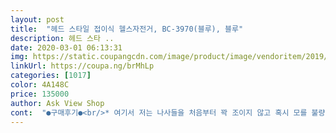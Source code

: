 ```yaml
---
layout: post 
title:  "헤드 스타일 접이식 헬스자전거, BC-3970(블루), 블루" 
description: 헤드 스타 ..
date: 2020-03-01 06:13:31 
img: https://static.coupangcdn.com/image/product/image/vendoritem/2019/01/28/3230454311/f87ff020-c861-4679-bcc8-360d5f766769.jpg 
linkUrl: https://coupa.ng/brMhLp 
categories: [1017] 
color: 4A148C 
price: 135000 
author: Ask View Shop 
cont:  "●구매후기●<br/>* 여기서 저는 나사들을 처음부터 꽉 조이지 않고 혹시 모를 불량의 가능성 때문에 손으로만 조여 두었어요.<br/> 이때 아이들이 주변에 있어서 흔들면 흔들리므로 조심하셔야해요.<br/><br/>* 추가<br/>1.<br/> 조립 완료후 몇분정도 타고 나서 찍었어요.<br/> 모니터 아래에 텐션 컨트롤러가 있어요<br/>10.<br/> 그리고 아래쪽에 손잡이 부분을 조립하면 완성되요.<br/><br/>2.<br/> 조립 제일 처음 단계인데요.<br/> 각을 정하고 구멍에 맞춰서 핸들을 돌려주면 되요.<br/><br/>3.<br/> 앞지지대입니다.<br/> 발판쪽이 앞쪽이에요~ 그쪽으로 맟춰서 볼트 맞춰끼시면 되요.<br/><br/>4.<br/> 앞뒤 지지대 모두 조립하였어요.<br/><br/>5.<br/> 페달을 왼쪽, 오른쪽 구분해서 먼저 페달을 돌려조립하고, 너트를 끼워 돌려주었어요.<br/> 너트에 실리콘이 끼워져있어 손으로 돌리면 얼마 안 돌아가요.<br/> 저는 다하고 꽉 조여주었는데도 왼쪽은 다 안 돌아갔어요.<br/> ㅠㅠ<br/>6.<br/> 모니터 조립하기 전 거꾸로 본 사진인데요.<br/> 나사 빼고 본체에 끼워 잘 맞춰서 다시 끼워주세요.<br/><br/>7.<br/> 모니터 나사<br/>8.<br/> 의자를 끼워줄 곳인데요.<br/> 이 곳에 등받이와 쿠션을 고정 시켜주어요.<br/><br/>가격대도 비슷해서 참 고민이 되더군요.<br/><br/>강력 추천합니다!!<br/>그러다가 Head라는 제품을 알게 되었고, 일단 디자인이 이쁘고 디스플레이도 시원하게 다 볼 수 있는(패드를 항상 거치하면서 사용하다보니 디스플레이 볼 일은 거의 없지만^^)<br/>나중에 다시 조정할수 있어요<br/>다행히도 저희꺼는 좋은 제품이 도착했네요^^<br/>대신 안전상 꼭! 주의를 해야겠지요.<br/><br/>딱딱한 바닥에서도 시험삼아 해보아야 겠어요.<br/><br/>무게는 한 20키로 정도 된다고 보시면 되고, 조립을 다 하고 나서 30분씩 2세트로 타주었는데 초반에는 2로 시작하다가 지금은 3으로 놓고 천천히 운동 중인데 땀도나고 집에서도 유산소 운동을 할 수 있어서 편리합니다.<br/><br/>무릎아픈데 남친꺼가 요건데 1단계는 스무스하게돌아가서 이거사고팠는데, 다른거사게됐어요.<br/>그건 1단계도 강해서 무릎무리가와서 팔고, 빨리받으려 쿠팡서 결국 헤드로 샀는데 보면 불량이나 누락등 페인트까짐등 불량받을까바 미리 스트레스받았는데,다행히 불량하나 없네요.<br/>부품은.<br/>대신 아처음 조립할때 이중조립이라 쇠가보인다는 조임부분이 전 쇠가안보였어서,이상은없네요.<br/>높낮이 조절하는부분이요.<br/>설명서는 봐도 모르겠구 동영상보며했는데 바보같이 바퀴있는걸 뒤에달고 첨부터ㅠ후.<br/>암튼 후기보니 손찢어졌다는글보구 장갑끼고했는데 잘하다가 등받이부분 조립하고 아래서 조이다가 힘쎄게주고 조여야하니 조이다 공구가 빗나가며 날라가서 결국 손가락 부분이 진짜 찢어졌어요ㅠ하 진짜 조립 못하는사람이라 진심 짜증나요.<br/>다힘있게 조여야되서 몸살날듯ㅡㅡ바퀴부분은   돌려도안되서 결국 남친이 와서 해줬어요.<br/>암튼 돈3만더주고 조립서비스있음 하겠어요.<br/>욕나옵니다.<br/>여자혼자 힘들어요.<br/>특히 공구 돌리면서 날라가요.<br/>뚝떨어지고 그때 손나갑니다.<br/>조심하세요.<br/> 트라우마생길꺼같아요.<br/>바퀴하는거보면서도 공구가 헛돌고떨어질때 다칠까봐ㅠ아오 무튼조립 힘듬.<br/>상품은 맘에드는데 바퀴 계속잘되길바래요.<br/>고장나면 버리고싶어요.<br/>다시 풀구 조이기싫어요.<br/> 전2시간걸렸어요.<br/>동영상보면서 하고해서요.<br/>휴.<br/><br/>사이즈도 아담해서 굳이 집에서 접지 않아도 자리 많이 차지하지 않아서 괜찮네요.<br/><br/>사진 설명<br/>설명서에 나와있는대로 천천히 조립해주시면 됩니다.<br/><br/>소음 하나 없어 늦은밤 운동하기도 좋아요~<br/>아, 쿠션이 너무 좋은 매트를 깔아서 그런지 자전거 타는데 좀 흔들리는데요.<br/><br/>아그리고 앞에바퀴 한쪽은 도는거같은데 한쪽이 안되는지 그냥 질질 끌려요.<br/>바퀴가되야 바퀴가돌면어  편히 방에놓지.<br/>이건 다른게더낫네요.<br/>그건바퀴있어서 길에서도 편히 끌었는데 팔고 옮기면서ㅠ아 힘들다.<br/><br/>열심히 해봐야겠네요.<br/><br/>요즘 헬스장에 못가서 집에서라도 운동할 수 있는 실내 자전거를 알아보았는데 쿠팡에서 알아보던 중, 브랜드 종류가 많아서 선택하는데 엄청 고민을 많이 했습니다.<br/><br/>이제는 열심히 운동할 일만 남았네요.<br/> ^^<br/>자전거 소음도 거의 없어서 주변 피해줄 일도 없습니다.<br/><br/>잘 딪고 타면 발 볼이 아프지 않이 신발을 신지 않고도 타기 편하답니다.<br/><br/>저는 모든 나사를 적.<br/>당.<br/>히.<br/> 돌려주어서 완료후 모니터 선을 연결하고 결함 체크 후 볼트와 너트들 다시 꽉 조여주었어요.<br/><br/>저는 페달에 끈이라고 해야할지 고리를 걸지 않고 발만 얹어서 타요<br/>전혀 부서짐이나 고장없었고, 조립하기까지는 한 40분정도 걸렸던 거 같습니다.<br/><br/>조금씩 시간을 늘려서 하루 한시간씩 매일 타는게 목표인데~<br/>조립땜에 괜히샀다 생각해요.<br/>차라리 제돈주고 다된거 사는게났네요.<br/>중고ㅋㅋ 아진짜 빡침.<br/><br/>지금 생각해보면 정말 잘 구매한 거 같습니다.<br/><br/>추후 AS 지원이 가능한지 여부, 집에서 패달을 밝을때 소음은 어느정도 되는지 직접 보고 사는게 아니다보니 몇일 동안 고민을 많이 했습니다.<br/><br/>쿠팡덕분에 집에서 편하게 물건도 받아보고 가격도 착하고 편리합니다.<br/><br/>쿠팡맨 덕분에 집 문앞에서 편하게 받을 수 있었고, 무거운 자전거 집 앞으로 갖다주셔서 정말 감사드렸습니다.<br/><br/>패달을 뒤로 밟을 수 있다는 기능과 두개의 벨트 착용, 좌식 입식 가능, AS 가능, 브랜드 인지도, 송풍구로 인해서 오랫동안 고장 안나고 유지할 수 있는 기능이 있다는 것이 와닿았고, 10만원대 운동기구는 한번도 사본 적이 없었지만 집에서라도 운동을 꼭 해야할 거 같아서 질렀습니다.<br/><br/>혹시나 기스가 났을까봐 부속품이 없을까봐 조마조마했는데 괜한 걱정이었나봅니다.<br/><br/>회사가 믿을만한 회사인지 회사 홈피마다 들어가서 알아보고 유튜브도 찾아보았습니다.<br/><br/>" 
---
```

